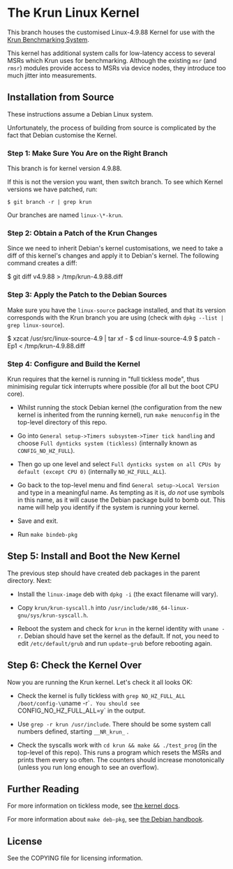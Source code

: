 # The Krun Linux Kernel

This branch houses the customised Linux-4.9.88 Kernel for use with the
[Krun Benchmarking System](https://github.com/softdevteam/krun).

This kernel has additional system calls for low-latency access to several MSRs
which Krun uses for benchmarking. Although the existing `msr` (and `rmsr`)
modules provide access to MSRs via device nodes, they introduce too much jitter
into measurements.

## Installation from Source

These instructions assume a Debian Linux system.

Unfortunately, the process of building from source is complicated by the fact
that Debian customise the Kernel.

### Step 1: Make Sure You Are on the Right Branch

This branch is for kernel version 4.9.88.

If this is not the version you want, then switch branch. To see which Kernel
versions we have patched, run:

```
$ git branch -r | grep krun
```

Our branches are named `linux-\*-krun`.

### Step 2: Obtain a Patch of the Krun Changes

Since we need to inherit Debian's kernel customisations, we need to take a diff
of this kernel's changes and apply it to Debian's kernel. The following command
creates a diff:

 $ git diff v4.9.88 > /tmp/krun-4.9.88.diff

### Step 3: Apply the Patch to the Debian Sources

Make sure you have the `linux-source` package installed, and that its version
corresponds with the Krun branch you are using (check with `dpkg --list | grep
linux-source`).

 $ xzcat /usr/src/linux-source-4.9 | tar xf -
 $ cd linux-source-4.9
 $ patch -Ep1 < /tmp/krun-4.9.88.diff

### Step 4: Configure and Build the Kernel

Krun requires that the kernel is running in "full tickless mode", thus minimising
regular tick interrupts where possible (for all but the boot CPU core).

 * Whilst running the stock Debian kernel (the configuration from the new
   kernel is inherited from the running kernel), run `make menuconfig` in the
   top-level directory of this repo.

 * Go into `General setup->Timers subsystem->Timer tick handling` and choose
   `Full dynticks system (tickless)` (internally known as `CONFIG_NO_HZ_FULL`).

 * Then go up one level and select `Full dynticks system on all CPUs by default
   (except CPU 0)` (internally `NO_HZ_FULL_ALL`).

 * Go back to the top-level menu and find `General setup->Local Version` and
   type in a meaningful name. As tempting as it is, *do not* use symbols in
   this name, as it will cause the Debian package build to bomb out. This name
   will help you identify if the system is running your kernel.

 * Save and exit.

 * Run `make bindeb-pkg`

## Step 5: Install and Boot the New Kernel

The previous step should have created deb packages in the parent directory. Next:

 * Install the `linux-image` deb with `dpkg -i` (the exact filename will vary).

 * Copy `krun/krun-syscall.h` into `/usr/include/x86_64-linux-gnu/sys/krun-syscall.h`.

 * Reboot the system and check for `krun` in the kernel identity with `uname
   -r`. Debian should have set the kernel as the default. If not, you need to
   edit `/etc/default/grub` and run `update-grub` before rebooting again.

## Step 6: Check the Kernel Over

Now you are running the Krun kernel. Let's check it all looks OK:

 * Check the kernel is fully tickless with `grep NO_HZ_FULL_ALL
   /boot/config-\`uname -r\``. You should see `CONFIG_NO_HZ_FULL_ALL=y` in the
   output.

 * Use `grep -r krun /usr/include`. There should be some system call numbers
   defined, starting `__NR_krun_` .

 * Check the syscalls work with `cd krun && make && ./test_prog` (in the
   top-level of this repo). This runs a program which resets the MSRs and
   prints them every so often. The counters should increase monotonically
   (unless you run long enough to see an overflow).

## Further Reading

For more information on tickless mode, see
[the kernel docs](https://www.kernel.org/doc/Documentation/timers/NO_HZ.txt).

For more information about `make deb-pkg`, see
[the Debian handbook](https://debian-handbook.info/browse/stable/sect.kernel-compilation.html).

## License

See the COPYING file for licensing information.

